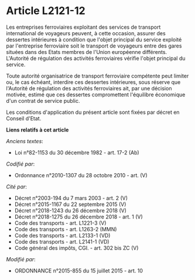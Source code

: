 # Article L2121-12

Les entreprises ferroviaires exploitant des services de transport international de voyageurs peuvent, à cette occasion,
assurer des dessertes intérieures à condition que l'objet principal du service exploité par l'entreprise ferroviaire soit le
transport de voyageurs entre des gares situées dans des Etats membres de l'Union européenne différents. L'Autorité de
régulation des activités ferroviaires vérifie l'objet principal du service. 

Toute autorité organisatrice de transport ferroviaire compétente peut limiter ou, le cas échéant, interdire ces dessertes
intérieures, sous réserve que l'Autorité de régulation des activités ferroviaires ait, par une décision motivée, estimé que
ces dessertes compromettent l'équilibre économique d'un contrat de service public. 

Les conditions d'application du présent article sont fixées par décret en Conseil d'Etat.

**Liens relatifs à cet article**

_Anciens textes_:

  - Loi n°82-1153 du 30 décembre 1982 - art. 17-2 (Ab)

_Codifié par_:

  - Ordonnance n°2010-1307 du 28 octobre 2010 - art. (V)

_Cité par_:

  - Décret n°2003-194 du 7 mars 2003 - art. 2 (V)
  - Décret n°2015-1167 du 22 septembre 2015 (V)
  - Décret n°2018-1243 du 26 décembre 2018 (V)
  - Décret n°2018-1275 du 26 décembre 2018 - art. 1 (V)
  - Code des transports - art. L1221-3 (V)
  - Code des transports - art. L1263-2 (MMN)
  - Code des transports - art. L2133-1 (VD)
  - Code des transports - art. L2141-1 (VD)
  - Code général des impôts, CGI. - art. 302 bis ZC (V)

_Modifié par_:

  - ORDONNANCE n°2015-855 du 15 juillet 2015 - art. 10
